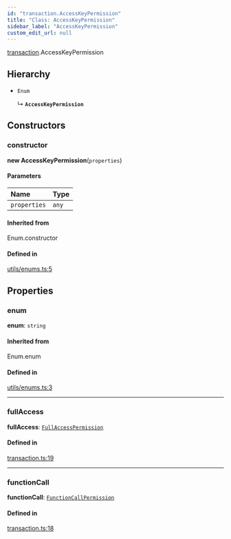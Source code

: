 ```yaml
---
id: "transaction.AccessKeyPermission"
title: "Class: AccessKeyPermission"
sidebar_label: "AccessKeyPermission"
custom_edit_url: null
---
```


[transaction](../modules/transaction.md).AccessKeyPermission

## Hierarchy

- `Enum`

  ↳ **`AccessKeyPermission`**

## Constructors

### constructor

**new AccessKeyPermission**(`properties`)

#### Parameters

| Name | Type |
| :------ | :------ |
| `properties` | `any` |

#### Inherited from

Enum.constructor

#### Defined in

[utils/enums.ts:5](https://github.com/maxhr/near--near-api-js/blob/a0c9a104/packages/near-api-js/src/utils/enums.ts#L5)

## Properties

### enum

 **enum**: `string`

#### Inherited from

Enum.enum

#### Defined in

[utils/enums.ts:3](https://github.com/maxhr/near--near-api-js/blob/a0c9a104/packages/near-api-js/src/utils/enums.ts#L3)

___

### fullAccess

 **fullAccess**: [`FullAccessPermission`](transaction.FullAccessPermission.md)

#### Defined in

[transaction.ts:19](https://github.com/maxhr/near--near-api-js/blob/a0c9a104/packages/near-api-js/src/transaction.ts#L19)

___

### functionCall

 **functionCall**: [`FunctionCallPermission`](transaction.FunctionCallPermission.md)

#### Defined in

[transaction.ts:18](https://github.com/maxhr/near--near-api-js/blob/a0c9a104/packages/near-api-js/src/transaction.ts#L18)
